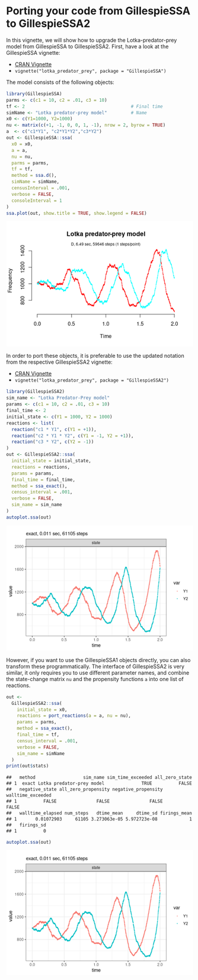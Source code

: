 Porting your code from GillespieSSA to GillespieSSA2
================

<!-- github markdown built using 
rmarkdown::render("vignettes/2_porting_from_GillespieSSA.Rmd", output_format = "github_document")
-->

In this vignette, we will show how to upgrade the Lotka-predator-prey
model from GillespieSSA to GillespieSSA2. First, have a look at the
GillespieSSA vignette:

  - [CRAN
    Vignette](https://cran.r-project.org/web/packages/GillespieSSA/vignettes/lotka_predator_prey.html)
  - `vignette("lotka_predator_prey", package = "GillespieSSA")`

The model consists of the following objects:

``` r
library(GillespieSSA)
parms <- c(c1 = 10, c2 = .01, c3 = 10)
tf <- 2                                        # Final time
simName <- "Lotka predator-prey model"         # Name
x0 <- c(Y1=1000, Y2=1000)
nu <- matrix(c(+1, -1, 0, 0, 1, -1), nrow = 2, byrow = TRUE)
a  <- c("c1*Y1", "c2*Y1*Y2","c3*Y2")
out <- GillespieSSA::ssa(
  x0 = x0,
  a = a,
  nu = nu,
  parms = parms,
  tf = tf,
  method = ssa.d(),
  simName = simName,
  censusInterval = .001,
  verbose = FALSE,
  consoleInterval = 1
) 
ssa.plot(out, show.title = TRUE, show.legend = FALSE)
```

![](2_porting_from_GillespieSSA_files/figure-gfm/gssa1-1.png)<!-- -->

In order to port these objects, it is preferable to use the updated
notation from the respective GillespieSSA2 vignette:

  - [CRAN
    Vignette](https://cran.r-project.org/web/packages/GillespieSSA2/vignettes/lotka_predator_prey.html)
  - `vignette("lotka_predator_prey", package = "GillespieSSA2")`

<!-- end list -->

``` r
library(GillespieSSA2)
sim_name <- "Lotka Predator-Prey model"
params <- c(c1 = 10, c2 = .01, c3 = 10)
final_time <- 2
initial_state <- c(Y1 = 1000, Y2 = 1000)
reactions <- list(
  reaction("c1 * Y1", c(Y1 = +1)),
  reaction("c2 * Y1 * Y2", c(Y1 = -1, Y2 = +1)),
  reaction("c3 * Y2", c(Y2 = -1))
)
out <- GillespieSSA2::ssa(
  initial_state = initial_state,
  reactions = reactions,
  params = params,
  final_time = final_time,
  method = ssa_exact(),
  census_interval = .001,
  verbose = FALSE,
  sim_name = sim_name
) 
autoplot.ssa(out)
```

![](2_porting_from_GillespieSSA_files/figure-gfm/gssa2-1.png)<!-- -->

However, if you want to use the GillespieSSA1 objects directly, you can
also transform these programmatically. The interface of GillespieSSA2 is
very similar, it only requires you to use different parameter names, and
combine the state-change matrix `nu` and the propensity functions `a`
into one list of reactions.

``` r
out <- 
  GillespieSSA2::ssa(
    initial_state = x0,
    reactions = port_reactions(a = a, nu = nu),
    params = parms,
    method = ssa_exact(),
    final_time = tf,
    census_interval = .001,
    verbose = FALSE,
    sim_name = simName
  )
print(out$stats)
```

    ##   method                  sim_name sim_time_exceeded all_zero_state
    ## 1  exact Lotka predator-prey model              TRUE          FALSE
    ##   negative_state all_zero_propensity negative_propensity walltime_exceeded
    ## 1          FALSE               FALSE               FALSE             FALSE
    ##   walltime_elapsed num_steps   dtime_mean     dtime_sd firings_mean
    ## 1       0.01072903     61105 3.273063e-05 5.972723e-08            1
    ##   firings_sd
    ## 1          0

``` r
autoplot.ssa(out)
```

![](2_porting_from_GillespieSSA_files/figure-gfm/port-1.png)<!-- -->
